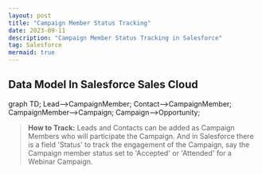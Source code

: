 ```yaml
---
layout: post
title: "Campaign Member Status Tracking"
date: 2023-09-11
description: "Campaign Member Status Tracking in Salesforce"
tag: Salesforce
mermaid: true
---   
```


## Data Model In Salesforce Sales Cloud

<div class="mermaid">
graph TD;
    Lead-->CampaignMember;
    Contact-->CampaignMember;
    CampaignMember-->Campaign;
    Campaign-->Opportunity;
</div>

> **How to Track:** Leads and Contacts can be added as Campaign Members who will participate  the Campaign. And in Salesforce there is a field 'Status' to track the engagement of the Campaign, say the Campaign member status set to 'Accepted' or 'Attended' for a Webinar Campaign.